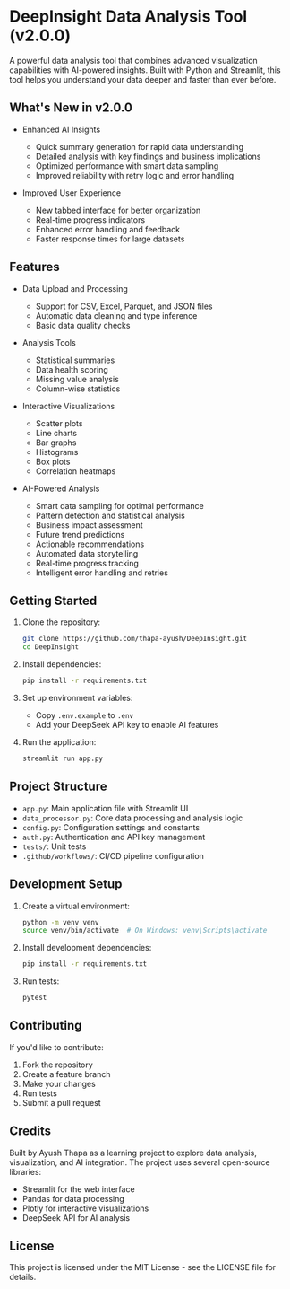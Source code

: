# DeepInsight Data Analysis Tool (v2.0.0)

A powerful data analysis tool that combines advanced visualization capabilities with AI-powered insights. Built with Python and Streamlit, this tool helps you understand your data deeper and faster than ever before.

## What's New in v2.0.0

- Enhanced AI Insights

  - Quick summary generation for rapid data understanding
  - Detailed analysis with key findings and business implications
  - Optimized performance with smart data sampling
  - Improved reliability with retry logic and error handling

- Improved User Experience
  - New tabbed interface for better organization
  - Real-time progress indicators
  - Enhanced error handling and feedback
  - Faster response times for large datasets

## Features

- Data Upload and Processing

  - Support for CSV, Excel, Parquet, and JSON files
  - Automatic data cleaning and type inference
  - Basic data quality checks

- Analysis Tools

  - Statistical summaries
  - Data health scoring
  - Missing value analysis
  - Column-wise statistics

- Interactive Visualizations

  - Scatter plots
  - Line charts
  - Bar graphs
  - Histograms
  - Box plots
  - Correlation heatmaps

- AI-Powered Analysis
  - Smart data sampling for optimal performance
  - Pattern detection and statistical analysis
  - Business impact assessment
  - Future trend predictions
  - Actionable recommendations
  - Automated data storytelling
  - Real-time progress tracking
  - Intelligent error handling and retries

## Getting Started

1. Clone the repository:

   ```bash
   git clone https://github.com/thapa-ayush/DeepInsight.git
   cd DeepInsight
   ```

2. Install dependencies:

   ```bash
   pip install -r requirements.txt
   ```

3. Set up environment variables:

   - Copy `.env.example` to `.env`
   - Add your DeepSeek API key to enable AI features

4. Run the application:
   ```bash
   streamlit run app.py
   ```

## Project Structure

- `app.py`: Main application file with Streamlit UI
- `data_processor.py`: Core data processing and analysis logic
- `config.py`: Configuration settings and constants
- `auth.py`: Authentication and API key management
- `tests/`: Unit tests
- `.github/workflows/`: CI/CD pipeline configuration

## Development Setup

1. Create a virtual environment:

   ```bash
   python -m venv venv
   source venv/bin/activate  # On Windows: venv\Scripts\activate
   ```

2. Install development dependencies:

   ```bash
   pip install -r requirements.txt
   ```

3. Run tests:
   ```bash
   pytest
   ```

## Contributing

If you'd like to contribute:

1. Fork the repository
2. Create a feature branch
3. Make your changes
4. Run tests
5. Submit a pull request

## Credits

Built by Ayush Thapa as a learning project to explore data analysis, visualization, and AI integration. The project uses several open-source libraries:

- Streamlit for the web interface
- Pandas for data processing
- Plotly for interactive visualizations
- DeepSeek API for AI analysis

## License

This project is licensed under the MIT License - see the LICENSE file for details.

